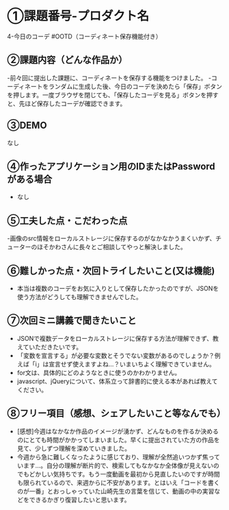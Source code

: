 # ①課題番号-プロダクト名

4-今日のコーデ #OOTD（コーディネート保存機能付き）

## ②課題内容（どんな作品か）

-前々回に提出した課題に、コーディネートを保存する機能をつけました。
-コーディネートをランダムに生成した後、今日のコーデを決めたら「保存」ボタンを押します。一度ブラウザを閉じても、「保存したコーデを見る」ボタンを押すと、先ほど保存したコーデが確認できます。

## ③DEMO

なし

## ④作ったアプリケーション用のIDまたはPasswordがある場合

- なし

## ⑤工夫した点・こだわった点

-画像のsrc情報をローカルストレージに保存するのがなかなかうまくいかず、チューターのほそかわさんに長々とご相談してやっと解決しました。

## ⑥難しかった点・次回トライしたいこと(又は機能)

- 本当は複数のコーデをお気に入りとして保存したかったのですが、JSONを使う方法がどうしても理解できませんでした。

## ⑦次回ミニ講義で聞きたいこと

- JSONで複数データをローカルストレージに保存する方法が理解できず、教えていただきたいです。
- 「変数を宣言する」が必要な変数とそうでない変数があるのでしょうか？例えば「i」は宣言せず使えますよね…？いまいちよく理解できていません。
- for文は、具体的にどのようなときに使うのかわかりません。
- javascript、jQueryについて、体系立って辞書的に使える本があれば教えてください。

## ⑧フリー項目（感想、シェアしたいこと等なんでも）

- [感想]今週はなかなか作品のイメージが湧かず、どんなものを作るか決めるのにとても時間がかかってしまいました。早くに提出されていた方の作品を見て、少しずつ理解を深めていきました。
- 今週から急に難しくなったように感じており、理解が全然追いつかず焦っています…。自分の理解が断片的で、検索してもなかなか全体像が見えないのでもどかしい気持ちです。もう一度動画を最初から見直したいのですが時間も限られているので、来週からに不安があります。とはいえ「コードを書くのが一番」とおっしゃっていた山崎先生の言葉を信じて、動画の中の実習などをできるかぎり復習したいと思います。